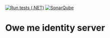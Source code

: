 [![Run tests (.NET)](https://github.com/MrD4rkne/owe-me-identityserver/actions/workflows/run-tests.yml/badge.svg)](https://github.com/MrD4rkne/owe-me-identityserver/actions/workflows/run-tests.yml)
[![SonarQube](https://github.com/MrD4rkne/owe-me-identityserver/actions/workflows/sonarqube.yml/badge.svg)](https://github.com/MrD4rkne/owe-me-identityserver/actions/workflows/sonarqube.yml)

# Owe me identity server
